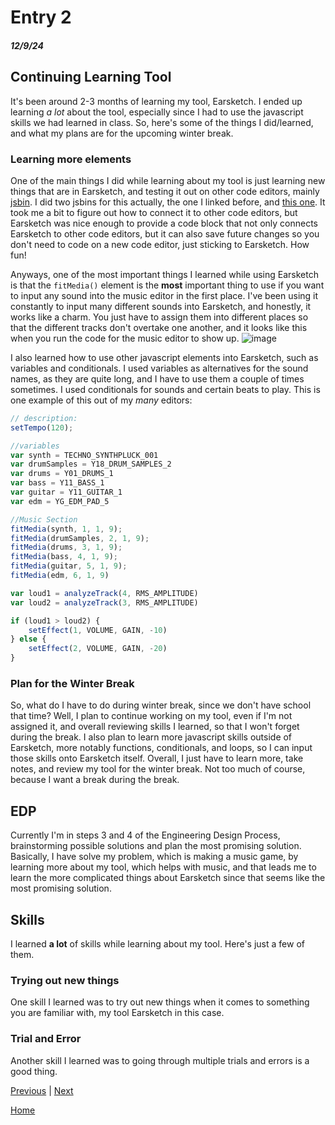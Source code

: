 # Entry 2
##### 12/9/24

## Continuing Learning Tool
It's been around 2-3 months of learning my tool, Earsketch. I ended up learning *a lot* about the tool, especially since I had to use the javascript skills we had learned in class. So, here's some of the things I did/learned, and what my plans are for the upcoming winter break.

### Learning more elements
One of the main things I did while learning about my tool is just learning new things that are in Earsketch, and testing it out on other code editors, mainly [jsbin](https://jsbin.com/yayubolaze/edit?html,css,output). I did two jsbins for this actually, the one I linked before, and [this one](https://jsbin.com/woxajunela/1/edit?html,output). It took me a bit to figure out how to connect it to other code editors, but Earsketch was nice enough to provide a code block that not only connects Earsketch to other code editors, but it can also save future changes so you don't need to code on a new code editor, just sticking to Earsketch. How fun!

Anyways, one of the most important things I learned while using Earsketch is that the `fitMedia()` element is the **most** important thing to use if you want to input any sound into the music editor in the first place. I've been using it constantly to input many different sounds into Earsketch, and honestly, it works like a charm. You just have to assign them into different places so that the different tracks don't overtake one another, and it looks like this when you run the code for the music editor to show up. 
![image](https://github.com/user-attachments/assets/1ae608e7-5c6f-426a-a114-0213e27009cc)

I also learned how to use other javascript elements into Earsketch, such as variables and conditionals. I used variables as alternatives for the sound names, as they are quite long, and I have to use them a couple of times sometimes. I used conditionals for sounds and certain beats to play. This is one example of this out of my *many* editors:
```js
// description: 
setTempo(120);

//variables
var synth = TECHNO_SYNTHPLUCK_001
var drumSamples = Y18_DRUM_SAMPLES_2
var drums = Y01_DRUMS_1
var bass = Y11_BASS_1
var guitar = Y11_GUITAR_1
var edm = YG_EDM_PAD_5

//Music Section
fitMedia(synth, 1, 1, 9);
fitMedia(drumSamples, 2, 1, 9);
fitMedia(drums, 3, 1, 9);
fitMedia(bass, 4, 1, 9);
fitMedia(guitar, 5, 1, 9);
fitMedia(edm, 6, 1, 9)

var loud1 = analyzeTrack(4, RMS_AMPLITUDE)
var loud2 = analyzeTrack(3, RMS_AMPLITUDE)

if (loud1 > loud2) {
    setEffect(1, VOLUME, GAIN, -10)
} else {
    setEffect(2, VOLUME, GAIN, -20)
}
```

### Plan for the Winter Break
So, what do I have to do during winter break, since we don't have school that time? Well, I plan to continue working on my tool, even if I'm not assigned it, and overall reviewing skills I learned, so that I won't forget during the break. I also plan to learn more javascript skills outside of Earsketch, more notably functions, conditionals, and loops, so I can input those skills onto Earsketch itself. Overall, I just have to learn more, take notes, and review my tool for the winter break. Not too much of course, because I want a break during the break.

## EDP
Currently I'm in steps 3 and 4 of the Engineering Design Process, brainstorming possible solutions and plan the most promising solution. Basically, I have solve my problem, which is making a music game, by learning more about my tool, which helps with music, and that leads me to learn the more complicated things about Earsketch since that seems like the most promising solution.

## Skills
I learned **a lot** of skills while learning about my tool. Here's just a few of them.

### Trying out new things
One skill I learned was to try out new things when it comes to something you are familiar with, my tool Earsketch in this case.

### Trial and Error
Another skill I learned was to going through multiple trials and errors is a good thing.

[Previous](entry01.md) | [Next](entry03.md)

[Home](../README.md)
